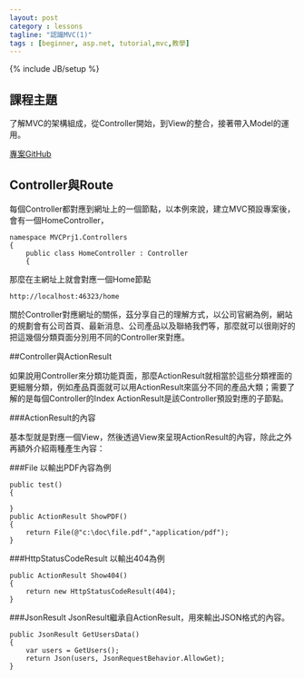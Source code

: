 ```yaml
---
layout: post
category : lessons
tagline: "認識MVC(1)"
tags : [beginner, asp.net, tutorial,mvc,教學]
---
```


{% include JB/setup %}

## 課程主題

了解MVC的架構組成，從Controller開始，到View的整合，接著帶入Model的運用。

[專案GitHub](https://github.com/hahalin/mvc_tutorial)

## Controller與Route

每個Controller都對應到網址上的一個節點，以本例來說，建立MVC預設專案後，會有一個HomeController，

    namespace MVCPrj1.Controllers
    {
        public class HomeController : Controller
        {

那麼在主網址上就會對應一個Home節點

    http://localhost:46323/home

關於Controller對應網址的關係，茲分享自己的理解方式，以公司官網為例，網站的規劃會有公司首頁、最新消息、公司產品以及聯絡我們等，那麼就可以很剛好的把這幾個分類頁面分別用不同的Controller來對應。

##Controller與ActionResult

如果說用Controller來分類功能頁面，那麼ActionResult就相當於這些分類裡面的更細層分類，例如產品頁面就可以用ActionResult來區分不同的產品大類；需要了解的是每個Controller的Index ActionResult是該Controller預設對應的子節點。

###ActionResult的內容

基本型就是對應一個View，然後透過View來呈現ActionResult的內容，除此之外再額外介紹兩種產生內容：

###File 
以輸出PDF內容為例
    
    public test()
    {
        
    }
    public ActionResult ShowPDF()
    {
        return File(@"c:\doc\file.pdf","application/pdf");    
    }

###HttpStatusCodeResult
以輸出404為例    
    
    public ActionResult Show404()
    {
        return new HttpStatusCodeResult(404);
    }

###JsonResult 
JsonResult繼承自ActionResult，用來輸出JSON格式的內容。

    public JsonResult GetUsersData()
    {
        var users = GetUsers();
        return Json(users, JsonRequestBehavior.AllowGet);
    }  

